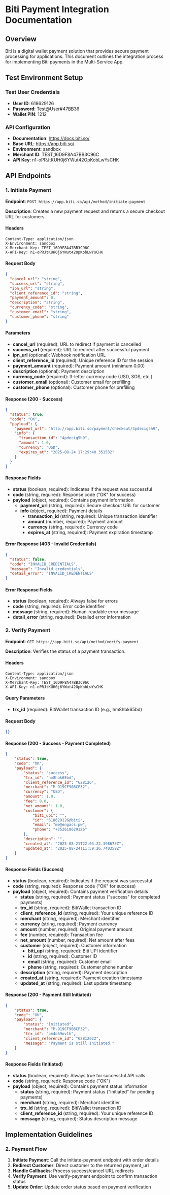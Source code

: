 # Biti Payment Integration Documentation

## Overview
Biti is a digital wallet payment solution that provides secure payment processing for applications. This document outlines the integration process for implementing Biti payments in the Multi-Service App.

## Test Environment Setup

### Test User Credentials
- **User ID**: 618629126
- **Password**: Test@User#47BB36
- **Wallet PIN**: 1212

### API Configuration
- **Documentation**: https://docs.biti.so/
- **Base URL**: https://app.biti.so/
- **Environment**: sandbox
- **Merchant ID**: TEST_16D9F8A47BB3C96C
- **API Key**: n1-oPRJtKUH0j6YWut42OpKobLwYsCHK

## API Endpoints

### 1. Initiate Payment

**Endpoint**: `POST https://app.biti.so/api/method/initiate-payment`

**Description**: Creates a new payment request and returns a secure checkout URL for customers.

#### Headers
```http
Content-Type: application/json
X-Environment: sandbox
X-Merchant-Key: TEST_16D9F8A47BB3C96C
X-API-Key: n1-oPRJtKUH0j6YWut42OpKobLwYsCHK
```

#### Request Body
```json
{
  "cancel_url": "string",
  "success_url": "string", 
  "ipn_url": "string",
  "client_reference_id": "string",
  "payment_amount": 0,
  "description": "string",
  "currency_code": "string",
  "customer_email": "string",
  "customer_phone": "string"
}
```

#### Parameters
- **cancel_url** (required): URL to redirect if payment is cancelled
- **success_url** (required): URL to redirect after successful payment
- **ipn_url** (optional): Webhook notification URL
- **client_reference_id** (required): Unique reference ID for the session
- **payment_amount** (required): Payment amount (minimum 0.00)
- **description** (optional): Payment description
- **currency_code** (required): 3-letter currency code (USD, SOS, etc.)
- **customer_email** (optional): Customer email for prefilling
- **customer_phone** (optional): Customer phone for prefilling

#### Response (200 - Success)
```json
{
  "status": true,
  "code": "OK",
  "payload": {
    "payment_url": "http://app.biti.so/payment/checkout/4pdecig5h9",
    "info": {
      "transaction_id": "4pdecig5h9",
      "amount": 1.0,
      "currency": "USD",
      "expires_at": "2025-08-24 17:29:40.351532"
    }
  }
}
```

#### Response Fields
- **status** (boolean, required): Indicates if the request was successful
- **code** (string, required): Response code ("OK" for success)
- **payload** (object, required): Contains payment information
  - **payment_url** (string, required): Secure checkout URL for customer
  - **info** (object, required): Payment details
    - **transaction_id** (string, required): Unique transaction identifier
    - **amount** (number, required): Payment amount
    - **currency** (string, required): Currency code
    - **expires_at** (string, required): Payment expiration timestamp

#### Error Response (403 - Invalid Credentials)
```json
{
  "status": false,
  "code": "INVALID_CREDENTIALS",
  "message": "Invalid credentials",
  "detail_error": "INVALID_CREDENTIALS"
}
```

#### Error Response Fields
- **status** (boolean, required): Always false for errors
- **code** (string, required): Error code identifier
- **message** (string, required): Human-readable error message
- **detail_error** (string, required): Detailed error information

### 2. Verify Payment

**Endpoint**: `GET https://app.biti.so/api/method/verify-payment`

**Description**: Verifies the status of a payment transaction.

#### Headers
```http
Content-Type: application/json
X-Environment: sandbox
X-Merchant-Key: TEST_16D9F8A47BB3C96C
X-API-Key: n1-oPRJtKUH0j6YWut42OpKobLwYsCHK
```

#### Query Parameters
- **trx_id** (required): BitiWallet transaction ID (e.g., hm8hbk65bd)

#### Request Body
```json
{}
```

#### Response (200 - Success - Payment Completed)
```json
{
    "status": true,
    "code": "OK",
    "payload": {
        "status": "success",
        "trx_id": "hm8hbk65bd",
        "client_reference_id": "628126",
        "merchant": "M-919CF908CF32",
        "currency": "USD",
        "amount": 1.0,
        "fee": 0.0,
        "net_amount": 1.0,
        "customer": {
            "biti_upi": "",
            "id": "618629126@biti",
            "email": "me@engacs.pw",
            "phone": "+252618629126"
        },
        "description": "",
        "created_at": "2025-08-21T22:03:22.398675Z",
        "updated_at": "2025-08-24T11:59:26.740358Z"
    }
}
```

#### Response Fields (Success)
- **status** (boolean, required): Indicates if the request was successful
- **code** (string, required): Response code ("OK" for success)
- **payload** (object, required): Contains payment verification details
  - **status** (string, required): Payment status ("success" for completed payments)
  - **trx_id** (string, required): BitiWallet transaction ID
  - **client_reference_id** (string, required): Your unique reference ID
  - **merchant** (string, required): Merchant identifier
  - **currency** (string, required): Payment currency
  - **amount** (number, required): Original payment amount
  - **fee** (number, required): Transaction fee
  - **net_amount** (number, required): Net amount after fees
  - **customer** (object, required): Customer information
    - **biti_upi** (string, required): Biti UPI identifier
    - **id** (string, required): Customer ID
    - **email** (string, required): Customer email
    - **phone** (string, required): Customer phone number
  - **description** (string, required): Payment description
  - **created_at** (string, required): Payment creation timestamp
  - **updated_at** (string, required): Last update timestamp

#### Response (200 - Payment Still Initiated)
```json
{
    "status": true,
    "code": "OK",
    "payload": {
        "status": "Initiated",
        "merchant": "M-919CF908CF32",
        "trx_id": "pm4o69ov1h",
        "client_reference_id": "62812622",
        "message": "Payment is still Initiated."
    }
}
```

#### Response Fields (Initiated)
- **status** (boolean, required): Always true for successful API calls
- **code** (string, required): Response code ("OK")
- **payload** (object, required): Contains payment status information
  - **status** (string, required): Payment status ("Initiated" for pending payments)
  - **merchant** (string, required): Merchant identifier
  - **trx_id** (string, required): BitiWallet transaction ID
  - **client_reference_id** (string, required): Your unique reference ID
  - **message** (string, required): Status description message

## Implementation Guidelines

### 2. Payment Flow
1. **Initiate Payment**: Call the initiate-payment endpoint with order details
2. **Redirect Customer**: Direct customer to the returned payment_url
3. **Handle Callbacks**: Process success/cancel URL redirects
4. **Verify Payment**: Use verify-payment endpoint to confirm transaction status
5. **Update Order**: Update order status based on payment verification